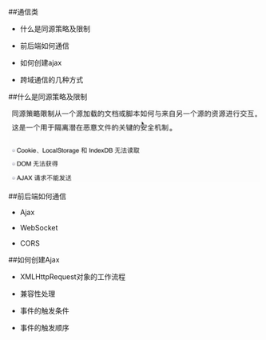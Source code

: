 ##通信类

- 什么是同源策略及限制

- 前后端如何通信

- 如何创建ajax

- 跨域通信的几种方式



##什么是同源策略及限制

![](/assets/360截图20171214160936014.jpg)



##前后端如何通信

- Ajax

- WebSocket

- CORS



##如何创建Ajax

- XMLHttpRequest对象的工作流程

- 兼容性处理

- 事件的触发条件

- 事件的触发顺序
















